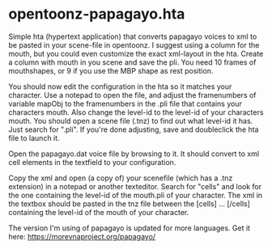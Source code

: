 # opentoonz-papagayo.hta
Simple hta (hypertext application) that converts papagayo voices to xml to be pasted in your scene-file in opentoonz.
I suggest using a column for the mouth, but you could even customize the exact xml-layout in the hta.
Create a column with mouth in you scene and save the pli. You need 10 frames of mouthshapes, or 9 if you use the MBP shape as rest position.

You should now edit the configuration in the hta so it matches your character. Use a notepad to open the file, and adjust the framenumbers of variable mapObj to the framenumbers in the .pli file that contains your characters mouth. Also change the level-id to the level-id of your characters mouth. You should open a scene file (.tnz) to find out what level-id it has. Just search for ".pli".
If you're done adjusting, save and doubleclick the hta file to launch it.

Open the papagayo.dat voice file by browsing to it. It should convert to xml cell elements in the textfield to your configuration.

Copy the xml and open (a copy of) your scenefile (which has a .tnz extension) in a notepad or another texteditor. Search for "cells" and look for the one containing the level-id of the mouth.pli of your character.
The xml in the textbox should be pasted in the tnz file between the [cells] ... [/cells] containing the level-id of the mouth of your character.

The version I'm using of papagayo is updated for more languages. Get it here:
https://morevnaproject.org/papagayo/




